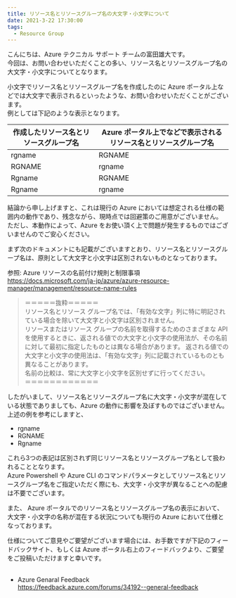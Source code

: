 ```yaml
---
title: リソース名とリソースグループ名の大文字・小文字について
date: 2021-3-22 17:30:00
tags:
  - Resource Group
---
```


こんにちは、Azure テクニカル サポート チームの富田雄大です。  
今回は、お問い合わせいただくことの多い、リソース名とリソースグループ名の大文字・小文字についてとなります。  

小文字でリソース名とリソースグループ名を作成したのに Azure ポータル上などでは大文字で表示されるといったような、お問い合わせいただくことがございます。  
例としては下記のような表示となります。

|作成したリソース名とリソースグループ名|Azure ポータル上でなどで表示されるリソース名とリソースグループ名|
|--|--|
|rgname|RGNAME|
|RGNAME|rgname|
|Rgname|RGNAME|
|Rgname|rgname|

結論から申し上げますと、これは現行の Azure においては想定される仕様の範囲内の動作であり、残念ながら、現時点では回避策のご用意がございません。  
ただし、本動作によって、Azure をお使い頂く上で問題が発生するものではございませんのでご安心ください。  

まず次のドキュメントにも記載がございますとおり、リソース名とリソースグループ名は、原則として大文字と小文字は区別されないものとなっております。  
  
参照: Azure リソースの名前付け規則と制限事項  
https://docs.microsoft.com/ja-jp/azure/azure-resource-manager/management/resource-name-rules

> ＝＝＝＝＝抜粋＝＝＝＝＝  
> リソース名とリソース グループ名では、「有効な文字」列に特に明記されている場合を除いて大文字と小文字は区別されません。  
> リソースまたはリソース グループの名前を取得するためのさまざまな API を使用するときに、返される値での大文字と小文字の使用法が、その名前に対して最初に指定したものとは異なる場合があります。 返される値での大文字と小文字の使用法は、「有効な文字」列に記載されているものとも異なることがあります。  
> 名前の比較は、常に大文字と小文字を区別せずに行ってください。  
> ＝＝＝＝＝＝＝＝＝＝＝＝  

したがいまして、リソース名とリソースグループ名に大文字・小文字が混在している状態でありましても、Azure の動作に影響を及ぼすものではございません。  
上述の例を参考にしますと、

- rgname
- RGNAME
- Rgname

これら3つの表記は区別されず同じリソース名とリソースグループ名として扱われることとなります。  
Azure Powershell や Azure CLI のコマンドパラメータとしてリソース名とリソースグループ名をご指定いただく際にも、大文字・小文字が異なることへの配慮は不要でございます。  

また、 Azure ポータルでのリソース名とリソースグループ名の表示において、大文字・小文字の名称が混在する状況についても現行の Azure において仕様となっております。  

仕様についてご意見やご要望がございます場合には、お手数ですが下記のフィードバックサイト、もしくは Azure ポータル右上のフィードバックより、ご要望をご投稿いただけますと幸いです。  
 
- Azure Genaral Feedback  
https://feedback.azure.com/forums/34192--general-feedback

